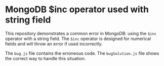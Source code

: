 # MongoDB $inc operator used with string field

This repository demonstrates a common error in MongoDB: using the `$inc` operator with a string field.  The `$inc` operator is designed for numerical fields and will throw an error if used incorrectly. 

The `bug.js` file contains the erroneous code. The `bugSolution.js` file shows the correct way to handle this situation.